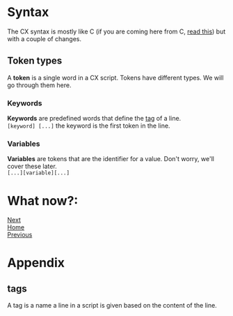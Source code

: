 # Syntax
The CX syntax is mostly like C (if you are coming here from C, [read this](coming-from-c.md)) but with a couple of changes. 
## Token types
A **token** is a single word in a CX script. Tokens have different types. We will go through them here.
### Keywords
**Keywords** are predefined words that define the [tag](#tags) of a line.  
`[keyword] [...]`
the keyword is the first token in the line. 
### Variables
**Variables** are tokens that are the identifier for a value. Don't worry, we'll cover these later.  
`[...][variable][...]`
# What now?:
[Next](3_variables.md)  
[Home](1_getting-started.md)  
[Previous](1_getting-started.md)
# Appendix
## tags
A tag is a name a line in a script is given based on the content of the line.
